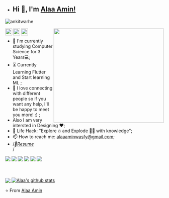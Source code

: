 - ## Hi 👋, I'm [Alaa Amin!](https://github.com/alaa-278) 
 <p align="left"> <img src="https://komarev.com/ghpvc/?username=ankitwarbhe&label=Views&color=blue&style=plastic" alt="ankitwarhe" /> </p>


<img align="right" src="https://miro.medium.com/max/1400/1*qdAW1TjCN57h1lbuuzvchg.gif"  width="350" height="300">


<a href="https://twitter.com/alaaa_amin">
  <img align="left" alt="Alaa Amin | Twitter" width="22px" src="https://cdn.jsdelivr.net/npm/simple-icons@v3/icons/twitter.svg" />
</a>
<a href="https://www.linkedin.com/in/alaa-amin-4ba0a31b3/">
  <img align="left" alt="Alaa's LinkdeIN" width="22px" src="https://cdn.jsdelivr.net/npm/simple-icons@v3/icons/linkedin.svg" />
</a>
<a href="https://www.instagram.com/alaa__lolitt/">
  <img align="left" alt="Alaa's Instagram" width="22px" src="https://cdn.jsdelivr.net/npm/simple-icons@v3/icons/instagram.svg" /><br/>
</a>





- :telescope: I'm currently studying Computer Science for 3 Years💻;
- :hourglass_flowing_sand: Currently Learning Flutter and Start learning ML ;
- 💬 I love connecting with different people so if you want any help, I'll be happy to meet you more! :) ;
-  Also I am very intersted in Designing ♥️; 
- :dart: Life Hack: "Explore :fire: and Explode :man_technologist: with knowledge";
- 📫 How to reach me: alaaaminwasfy@gmail.com;
- /*📝[Resume](https://ankitwarbhe.github.io/cdn/about/Ankit-warbhe-cv.pdf) <br>*/

![](https://img.shields.io/badge/Machine%20Learning-%3C%2F%3E-blueviolet) ![](https://img.shields.io/badge/Core%20Java-%3C%2F%3E-yellow) ![](https://img.shields.io/badge/Python-%7C-0%2C%2022%2C%20100) ![](https://img.shields.io/badge/Business%20English-%7C-yellowgreen) ![](https://img.shields.io/badge/SQL-%7C-orange) ![](https://img.shields.io/badge/Cloud%20Developer-%7C-blue)

<br><br>
<a href="https://github.com/ankitwarbhe">
  <img align="center" src="https://github-readme-stats.vercel.app/api/top-langs/?username=ankitwarbhe&theme=dark">
</a>
<a href="https://github.com/ankitwarbhe">
 <img align="center" src="https://github-readme-stats.vercel.app/api?username=ankitwarbhe&show_icons=true&theme=dark&line_height=30" alt="Alaa's github stats"/>
</a>

⭐️ From [Alaa Amin](https://github.com/alaa-278)

